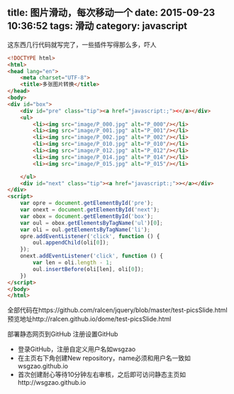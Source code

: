 title: 图片滑动，每次移动一个
date: 2015-09-23 10:36:52
tags: 滑动
category: javascript
---
这东西几行代码就写完了，一些插件写得那么多，吓人
```html
<!DOCTYPE html>
<html>
<head lang="en">
    <meta charset="UTF-8">
    <title>多张图片转换</title>
</head>
<body>
<div id="box">
    <div id="pre" class="tip"><a href="javascript:;"><</a></div>
    <ul>
        <li><img src="image/P_000.jpg" alt="P_000"/></li>
        <li><img src="image/P_001.jpg" alt="P_001"/></li>
        <li><img src="image/P_002.jpg" alt="P_002"/></li>
        <li><img src="image/P_010.jpg" alt="P_010"/></li>
        <li><img src="image/P_012.jpg" alt="P_012"/></li>
        <li><img src="image/P_014.jpg" alt="P_014"/></li>
        <li><img src="image/P_015.jpg" alt="P_015"/></li>

    </ul>
    <div id="next" class="tip"><a href="javascript:;">></a></div>
</div>
<script>
    var opre = document.getElementById('pre');
    var onext = document.getElementById('next');
    var obox = document.getElementById('box');
    var oul = obox.getElementsByTagName('ul')[0];
    var oli = oul.getElementsByTagName('li');
    opre.addEventListener('click', function () {
        oul.appendChild(oli[0]);
    });
    onext.addEventListener('click', function () {
        var len = oli.length - 1;
        oul.insertBefore(oli[len], oli[0]);
    })
</script>
</body>
</html>
```
全部代码在https://github.com/ralcen/jquery/blob/master/test-picsSlide.html
预览地址http://ralcen.github.io/dome/test-picsSlide.html

部署静态网页到GitHub
注册设置GitHub

- 登录GitHub，注册自定义用户名如wsgzao
- 在主页右下角创建New repository，name必须和用户名一致如wsgzao.github.io
- 首次创建耐心等待10分钟左右审核，之后即可访问静态主页如http://wsgzao.github.io